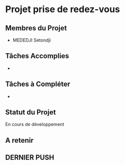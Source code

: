 # Projet prise de redez-vous

## Membres du Projet
- MEDEDJI Setondji

## Tâches Accomplies
- 

## Tâches à Compléter
- 

## Statut du Projet
En cours de développement

## A retenir


## DERNIER PUSH
